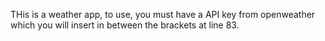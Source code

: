 THis is a weather app, 
to use, you must have a API key from openweather which you will insert in between the brackets at line 83.
